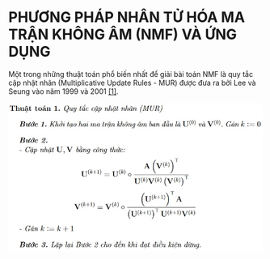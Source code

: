 # PHƯƠNG PHÁP NHÂN TỬ HÓA MA TRẬN KHÔNG ÂM (NMF) VÀ ỨNG DỤNG
Một trong những thuật toán phổ biến nhất để giải bài toán NMF là quy tắc cập nhật nhân (Multiplicative Update Rules - MUR) được đưa ra bởi Lee và Seung vào năm 1999 và 2001 [[1]](https://www.researchgate.net/publication/2538030_Algorithms_for_Non-negative_Matrix_Factorization).

![](Anh/ThuatToan.jpg)
